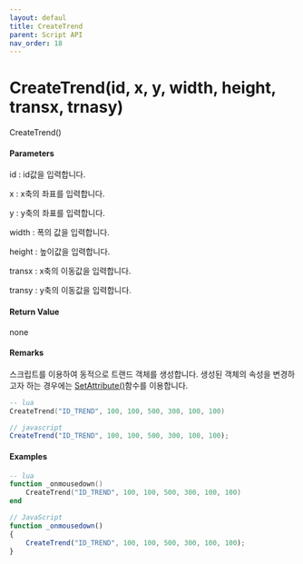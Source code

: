 ```yaml
---
layout: defaul
title: CreateTrend
parent: Script API
nav_order: 18
---
```


# CreateTrend\(id, x, y, width, height, transx, trnasy\)

CreateTrend\(\)

#### Parameters

id : id값을 입력합니다.

x : x축의 좌표를 입력합니다.

y : y축의 좌표를 입력합니다.

width : 폭의 값을 입력합니다.

height : 높이값을 입력합니다.

transx : x축의 이동값을 입력합니다.

transy : y축의 이동값을 입력합니다.

#### Return Value

none

#### Remarks

스크립트를 이용하여 동적으로 트랜드 객체를 생성합니다. 생성된 객체의 속성을 변경하고자 하는 경우에는 [SetAttribute\(\)](https://expnuni.gitbooks.io/enuspace/content/ScriptAPI/SetAttribute.html)함수를 이용합니다.

```lua
-- lua
CreateTrend("ID_TREND", 100, 100, 500, 300, 100, 100)
```

```js
// javascript
CreateTrend("ID_TREND", 100, 100, 500, 300, 100, 100);
```

#### 

#### Examples

```lua
-- lua
function _onmousedown()
    CreateTrend("ID_TREND", 100, 100, 500, 300, 100, 100)
end
```

```js
// JavaScript
function _onmousedown()
{    
    CreateTrend("ID_TREND", 100, 100, 500, 300, 100, 100);
}
```



